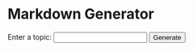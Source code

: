 <!DOCTYPE html>
<html>
<head>
  <title>Markdown Generator</title>
  <script src="https://cdn.jsdelivr.net/npm/marked/marked.min.js"></script>
</head>
<body>
  <h1>Markdown Generator</h1>
  <form id="topic-form">
    <label for="topic">Enter a topic:</label>
    <input type="text" id="topic" name="topic" />
    <button type="submit">Generate</button>
  </form>
  <div id="result"></div>
  <script>
    document.getElementById("topic-form").addEventListener("submit", async function (event) {
      event.preventDefault();
      const topic = document.getElementById("topic").value;
      const response = await fetch("http://localhost:8000/", {
        method: "POST",
        headers: {
          "Content-Type": "application/json",
        },
        body: JSON.stringify({ question: topic }),
      });

      const reader = response.body.getReader();
      const decoder = new TextDecoder("utf-8");
      const resultDiv = document.getElementById("result");
      let partialChunk = "";

      while (true) {
        const { done, value } = await reader.read();
        if (done) break;

        partialChunk += decoder.decode(value, { stream: true });

        let boundary = partialChunk.indexOf('}{');

        while (boundary !== -1) {
          const completeChunk = partialChunk.slice(0, boundary + 1);
          partialChunk = partialChunk.slice(boundary + 1);

          try {
            const parsedResponse = JSON.parse(completeChunk);
            processResponse(parsedResponse, resultDiv);
          } catch (e) {
            console.error("Error parsing JSON chunk:", completeChunk, e);
          }

          boundary = partialChunk.indexOf('}{');
        }
      }

      // Handle any remaining incomplete JSON object
      if (partialChunk.trim().length > 0) {
        try {
          const parsedResponse = JSON.parse(partialChunk);
          processResponse(parsedResponse, resultDiv);
        } catch (e) {
          console.error("Error parsing remaining JSON chunk:", partialChunk, e);
        }
      }
    });

    function processResponse(parsedResponse, resultDiv) {
      if (parsedResponse.type === "text") {
        resultDiv.innerHTML += marked.parse(parsedResponse.content);
      } else if (parsedResponse.type === "sources" || parsedResponse.type === "chatId") {
        console.log(`${parsedResponse.type}:`, parsedResponse.content);
      }
    }
  </script>
</body>
</html>
